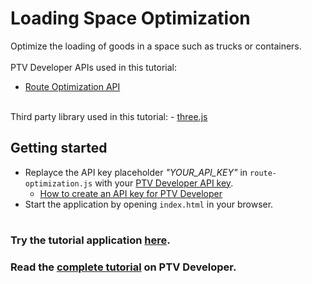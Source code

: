 # Loading Space Optimization
Optimize the loading of goods in a space such as trucks or containers.</br>
</br>
PTV Developer APIs used in this tutorial:
- <a href="https://developer.myptv.com/Documentation/Loading%20Space%20Optimization%20API/QuickStart.htm" target="_blank">Route Optimization API</a>
</br>
Third party library used in this tutorial:
- <a href="https://github.com/mrdoob/three.js/" target="_blank">three.js</a>

## Getting started
- Replayce the API key placeholder *"YOUR_API_KEY"* in `route-optimization.js` with your <a href="https://myptv.com/developer" target="_blank">PTV Developer API key</a>.
  - <a href="https://developer.myptv.com/Tutorials.htm" target="_blank">How to create an API key for PTV Developer</a>
- Start the application by opening `index.html` in your browser.
#
### Try the tutorial application <a href="https://developer.myptv.com/Applications/LoadingSpaceOptimization/BinPacking/index.html" target="_blank">here</a>.
### Read the <a href="https://developer.myptv.com/Tutorials/Loading%20Space%20Optimization/Bin%20Packing/Bin%20Packing.htm" target="_blank">complete tutorial</a> on PTV Developer.
